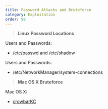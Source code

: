 ```yaml
---
title: Password Attacks and Bruteforce
category: Exploitation
order: 98
---
```


> **Linux Password Locations** 

Users and Passwords:<br>
* /etc/passwd and /etc/shadow

Users and Passwords:<br>
* /etc/NetworkManager/system-connections


> **Mac OS X Bruteforce** 

Mac OS X:<br>
* [crowbarKC](http://www.ibootstup.com/app/com.georgestarcher.crowbarkc)


